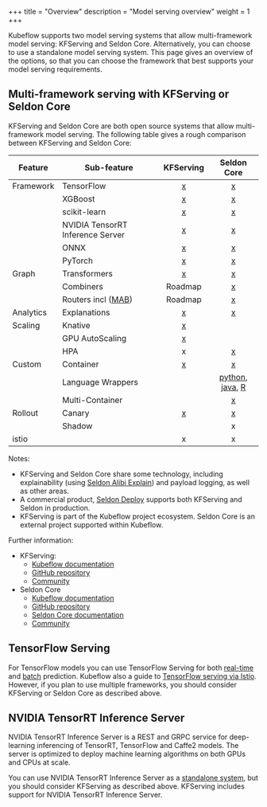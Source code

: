 +++
title = "Overview"
description = "Model serving overview"
weight = 1
+++

Kubeflow supports two model serving systems that allow multi-framework model 
serving: KFServing and Seldon Core. Alternatively, you can choose to use a
standalone model serving system. This page gives an overview of the options, so
that you can choose the framework that best supports your model serving 
requirements.

## Multi-framework serving with KFServing or Seldon Core

KFServing and Seldon Core are both open source systems that allow 
multi-framework model serving. The following table gives a rough comparison 
between KFServing and Seldon Core:

| Feature        | Sub-feature    | KFServing | Seldon Core |
|----------------|----------------|  :--:     |  :--:  |
| Framework      | TensorFlow     | [x](https://github.com/kubeflow/kfserving/tree/master/docs/samples/tensorflow) | [x](https://docs.seldon.io/projects/seldon-core/en/latest/servers/tensorflow.html)  |
|                | XGBoost        | [x](https://github.com/kubeflow/kfserving/tree/master/docs/samples/xgboost) | [x](https://docs.seldon.io/projects/seldon-core/en/latest/servers/xgboost.html) |
|                | scikit-learn        | [x](https://github.com/kubeflow/kfserving/tree/master/docs/samples/sklearn) | [x](https://docs.seldon.io/projects/seldon-core/en/latest/servers/sklearn.html) |
|                | NVIDIA TensorRT Inference Server    | [x](https://github.com/kubeflow/kfserving/tree/master/docs/samples/tensorrt) | [x](https://docs.seldon.io/projects/seldon-core/en/latest/examples/nvidia_mnist.html) |
|                | ONNX           | [x](https://docs.seldon.io/projects/seldon-core/en/latest/examples/onnx_resnet.html) | [x](https://docs.seldon.io/projects/seldon-core/en/latest/examples/onnx_resnet.html) |
|                | PyTorch        | [x](https://github.com/kubeflow/kfserving/tree/master/docs/samples/pytorch) | [x](https://www.kubeflow.org/docs/components/serving/pytorchserving/) |
| Graph          | Transformers   | [x](https://github.com/kubeflow/kfserving/blob/master/docs/samples/transformer/image_transformer/kfserving_sdk_transformer.ipynb) | [x](https://docs.seldon.io/projects/seldon-core/en/latest/examples/transformer_spam_model.html)
|                | Combiners       | Roadmap | [x](https://docs.seldon.io/projects/seldon-core/en/latest/examples/openvino_ensemble.html) |
|                | Routers incl ([MAB](https://en.wikipedia.org/wiki/Multi-armed_bandit))         | Roadmap | [x](https://docs.seldon.io/projects/seldon-core/en/latest/analytics/routers.html) |
| Analytics      | Explanations   | [x](https://github.com/kubeflow/kfserving/tree/master/docs/samples/explanation/alibi) | [x](https://docs.seldon.io/projects/seldon-core/en/latest/analytics/explainers.html) |
| Scaling        | Knative        | [x](https://github.com/kubeflow/kfserving/tree/master/docs/samples/autoscaling) | |
|                | GPU AutoScaling| [x](https://github.com/kubeflow/kfserving/tree/master/docs/samples/autoscaling) | |
|                | HPA            |  x | [x](https://docs.seldon.io/projects/seldon-core/en/latest/graph/autoscaling.html) |
| Custom         |  Container     | [x](https://github.com/kubeflow/kfserving/tree/master/docs/samples/custom) | [x](https://docs.seldon.io/projects/seldon-core/en/latest/wrappers/README.html) |
|                | Language Wrappers | | [python](https://docs.seldon.io/projects/seldon-core/en/latest/python/index.html), [java](https://docs.seldon.io/projects/seldon-core/en/latest/java/README.html), [R](https://docs.seldon.io/projects/seldon-core/en/latest/R/README.html) |
|                | Multi-Container | | [x](https://docs.seldon.io/projects/seldon-core/en/latest/graph/inference-graph.html) |
| Rollout        | Canary         | [x](https://github.com/kubeflow/kfserving/tree/master/docs/samples/rollouts) | [x](https://docs.seldon.io/projects/seldon-core/en/latest/examples/istio_canary.html) |
|                | Shadow          | | x |
| istio          |                 | x | x |


Notes:

   * KFServing and Seldon Core share some technology, including explainability
     (using [Seldon Alibi Explain](https://github.com/SeldonIO/alibi)) and 
     payload logging, as well as other areas.
   * A commercial product, 
     [Seldon Deploy](https://www.seldon.io/tech/products/deploy/) supports both 
     KFServing and Seldon in production.
   * KFServing is part of the Kubeflow project ecosystem. Seldon Core is an
     external project supported within Kubeflow.

Further information:

 * KFServing:
   * [Kubeflow documentation](/docs/components/serving/kfserving/)
   * [GitHub repository](https://github.com/kubeflow/kfserving)
   * [Community](https://www.kubeflow.org/docs/about/community/)
 * Seldon Core
   * [Kubeflow documentation](/docs/components/serving/seldon/)
   * [GitHub repository](https://github.com/SeldonIO/seldon-core)
   * [Seldon Core documentation](https://docs.seldon.io/projects/seldon-core/en/latest/)
   * [Community](https://github.com/SeldonIO/seldon-core#community)

## TensorFlow Serving

For TensorFlow models you can use TensorFlow Serving for both 
[real-time](/docs/components/serving/tfserving_new) and 
[batch](/docs/components/serving/tfbatchpredict) prediction. Kubeflow also
a guide to [TensorFlow serving via Istio](/docs/components/serving/istio). 
However, if you plan to use multiple frameworks, you should consider KFServing
or Seldon Core as described above.

## NVIDIA TensorRT Inference Server

NVIDIA TensorRT Inference Server is a REST and GRPC service for deep-learning
inferencing of TensorRT, TensorFlow and Caffe2 models. The server is
optimized to deploy machine learning algorithms on both GPUs and
CPUs at scale.

You can use NVIDIA TensorRT Inference Server as a 
[standalone system](/docs/components/serving/trtinferenceserver),
but you should consider KFServing as described above. KFServing includes support 
for NVIDIA TensorRT Inference Server.
